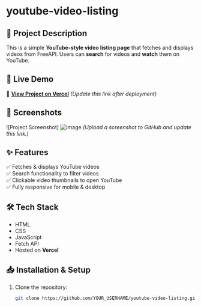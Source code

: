 # youtube-video-listing

## 📌 Project Description
This is a simple **YouTube-style video listing page** that fetches and displays videos from FreeAPI. Users can **search** for videos and **watch** them on YouTube.

## 🚀 Live Demo
🔗 **[View Project on Vercel](https://youtube-video-listing-beige.vercel.app/)** *(Update this link after deployment)*

## 📸 Screenshots
![Project Screenshot] ![image](https://github.com/user-attachments/assets/802373e4-6270-41ee-974b-a69cd81e0f2d)
*(Upload a screenshot to GitHub and update this link.)*

## ✨ Features
✅ Fetches & displays YouTube videos  
✅ Search functionality to filter videos  
✅ Clickable video thumbnails to open YouTube  
✅ Fully responsive for mobile & desktop  

## 🛠 Tech Stack
- HTML
- CSS
- JavaScript
- Fetch API
- Hosted on **Vercel**

## 📥 Installation & Setup
1. Clone the repository:
   ```sh
   git clone https://github.com/YOUR_USERNAME/youtube-video-listing.git

